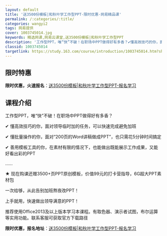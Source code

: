 ```yaml
---
layout: default
title: '送3500份模板|和秋叶学工作型PPT-限时优惠-网易精品课'
permalink: /:categories/:title/
categories: wangyi2
tags: 网易提供
cover: 1003745014.jpg
keywords: 精选网课,网易云课堂,送3500份模板|和秋叶学工作型PPT
description: '工作型PPT，唯“快”不破！在职场中PPT做得好有多香？✔懂高效技巧的你，面对领导临时加的任务，可以快速完成避免加班✔懂'
classid: 1003745014
targetlink: https://study.163.com/course/introduction/1003745014.htm?share=1&shareId=1025206652&utm_campaign=share&utm_medium=iphoneShare&utm_source=&utm_u=1025206652
---
```


## 限时特惠

**限时优惠，火速报名**：[送3500份模板|和秋叶学工作型PPT-报名学习](https://study.163.com/course/introduction/1003745014.htm?share=1&shareId=1025206652&utm_campaign=share&utm_medium=iphoneShare&utm_source=&utm_u=1025206652)

## 课程介绍

工作型PPT，唯“快”不破！在职场中PPT做得好有多香？

✔ 懂高效技巧的你，面对领导临时加的任务，可以快速完成避免加班

✔ 懂批量操作的你，面对“200页的Word讲稿做成PPT”，也只需花5分钟时间搞定

✔ 善用模板工具的你，在素材有限的情况下，也能做出既能展示工作成果，又能好看出彩的PPT

……



★ 现在购课还赠3500+页PPT原创模板，价值99元的打卡营指导，6G超大PPT素材包

一次给够，从此告别加班熬夜改PPT！

上手就用，快速做出领导满意的PPT！



推荐使用Office2013及以上版本学习本课程。有取色器、演示者试图，布尔运算等实用功能。联系客服可获取官方下载路径

**限时优惠，报名地址**：[送3500份模板|和秋叶学工作型PPT-报名学习](https://study.163.com/course/introduction/1003745014.htm?share=1&shareId=1025206652&utm_campaign=share&utm_medium=iphoneShare&utm_source=&utm_u=1025206652)

